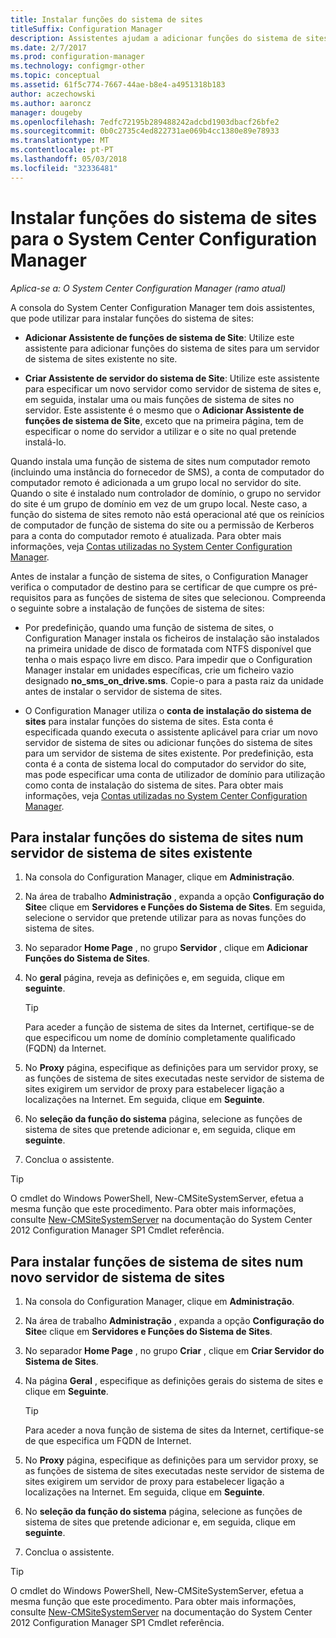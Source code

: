 ```yaml
---
title: Instalar funções do sistema de sites
titleSuffix: Configuration Manager
description: Assistentes ajudam a adicionar funções do sistema de sites a um servidor de sistema de sites de nova ou existente no site.
ms.date: 2/7/2017
ms.prod: configuration-manager
ms.technology: configmgr-other
ms.topic: conceptual
ms.assetid: 61f5c774-7667-44ae-b8e4-a4951318b183
author: aczechowski
ms.author: aaroncz
manager: dougeby
ms.openlocfilehash: 7edfc72195b289488242adcbd1903dbacf26bfe2
ms.sourcegitcommit: 0b0c2735c4ed822731ae069b4cc1380e89e78933
ms.translationtype: MT
ms.contentlocale: pt-PT
ms.lasthandoff: 05/03/2018
ms.locfileid: "32336481"
---
```

# <a name="install-site-system-roles-for-system-center-configuration-manager"></a>Instalar funções do sistema de sites para o System Center Configuration Manager

*Aplica-se a: O System Center Configuration Manager (ramo atual)*

A consola do System Center Configuration Manager tem dois assistentes, que pode utilizar para instalar funções do sistema de sites:  

-   **Adicionar Assistente de funções de sistema de Site**: Utilize este assistente para adicionar funções do sistema de sites para um servidor de sistema de sites existente no site.  

-   **Criar Assistente de servidor do sistema de Site**: Utilize este assistente para especificar um novo servidor como servidor de sistema de sites e, em seguida, instalar uma ou mais funções de sistema de sites no servidor. Este assistente é o mesmo que o **Adicionar Assistente de funções de sistema de Site**, exceto que na primeira página, tem de especificar o nome do servidor a utilizar e o site no qual pretende instalá-lo.  

Quando instala uma função de sistema de sites num computador remoto (incluindo uma instância do fornecedor de SMS), a conta de computador do computador remoto é adicionada a um grupo local no servidor do site. Quando o site é instalado num controlador de domínio, o grupo no servidor do site é um grupo de domínio em vez de um grupo local. Neste caso, a função do sistema de sites remoto não está operacional até que os reinícios de computador de função de sistema do site ou a permissão de Kerberos para a conta do computador remoto é atualizada. Para obter mais informações, veja [Contas utilizadas no System Center Configuration Manager](../../../../core/plan-design/hierarchy/accounts.md).  

Antes de instalar a função de sistema de sites, o Configuration Manager verifica o computador de destino para se certificar de que cumpre os pré-requisitos para as funções de sistema de sites que selecionou. Compreenda o seguinte sobre a instalação de funções de sistema de sites:  

-   Por predefinição, quando uma função de sistema de sites, o Configuration Manager instala os ficheiros de instalação são instalados na primeira unidade de disco de formatada com NTFS disponível que tenha o mais espaço livre em disco. Para impedir que o Configuration Manager instalar em unidades específicas, crie um ficheiro vazio designado **no_sms_on_drive.sms**. Copie-o para a pasta raiz da unidade antes de instalar o servidor de sistema de sites.  

-   O Configuration Manager utiliza o **conta de instalação do sistema de sites** para instalar funções do sistema de sites. Esta conta é especificada quando executa o assistente aplicável para criar um novo servidor de sistema de sites ou adicionar funções do sistema de sites para um servidor de sistema de sites existente. Por predefinição, esta conta é a conta de sistema local do computador do servidor do site, mas pode especificar uma conta de utilizador de domínio para utilização como conta de instalação do sistema de sites. Para obter mais informações, veja [Contas utilizadas no System Center Configuration Manager](../../../../core/plan-design/hierarchy/accounts.md).  

##  <a name="bkmk_Install"></a> Para instalar funções do sistema de sites num servidor de sistema de sites existente  

1.  Na consola do Configuration Manager, clique em **Administração**.  

2.  Na área de trabalho **Administração** , expanda a opção **Configuração do Site**e clique em **Servidores e Funções do Sistema de Sites**. Em seguida, selecione o servidor que pretende utilizar para as novas funções do sistema de sites.  

3.  No separador **Home Page** , no grupo **Servidor** , clique em **Adicionar Funções do Sistema de Sites**.  

4.  No **geral** página, reveja as definições e, em seguida, clique em **seguinte**.  

    > [!TIP]  
    >  Para aceder a função de sistema de sites da Internet, certifique-se de que especificou um nome de domínio completamente qualificado (FQDN) da Internet.  

5.  No **Proxy** página, especifique as definições para um servidor proxy, se as funções de sistema de sites executadas neste servidor de sistema de sites exigirem um servidor de proxy para estabelecer ligação a localizações na Internet. Em seguida, clique em **Seguinte**.  

6.  No **seleção da função do sistema** página, selecione as funções de sistema de sites que pretende adicionar e, em seguida, clique em **seguinte**.  

7.  Conclua o assistente.  

> [!TIP]  
>  O cmdlet do Windows PowerShell, New-CMSiteSystemServer, efetua a mesma função que este procedimento. Para obter mais informações, consulte [New-CMSiteSystemServer](http://go.microsoft.com/fwlink/p/?LinkID=271414) na documentação do System Center 2012 Configuration Manager SP1 Cmdlet referência.  

## <a name="to-install-site-system-roles-on-a-new-site-system-server"></a>Para instalar funções de sistema de sites num novo servidor de sistema de sites  

1.  Na consola do Configuration Manager, clique em **Administração**.  

2.  Na área de trabalho **Administração** , expanda a opção **Configuração do Site**e clique em **Servidores e Funções do Sistema de Sites**.  

3.  No separador **Home Page** , no grupo **Criar** , clique em **Criar Servidor do Sistema de Sites**.  

4.  Na página **Geral** , especifique as definições gerais do sistema de sites e clique em **Seguinte**.  

    > [!TIP]  
    >  Para aceder a nova função de sistema de sites da Internet, certifique-se de que especifica um FQDN de Internet.  

5.  No **Proxy** página, especifique as definições para um servidor proxy, se as funções de sistema de sites executadas neste servidor de sistema de sites exigirem um servidor de proxy para estabelecer ligação a localizações na Internet. Em seguida, clique em **Seguinte**.  

6.  No **seleção da função do sistema** página, selecione as funções de sistema de sites que pretende adicionar e, em seguida, clique em **seguinte**.  

7.  Conclua o assistente.  

> [!TIP]  
>  O cmdlet do Windows PowerShell, New-CMSiteSystemServer, efetua a mesma função que este procedimento. Para obter mais informações, consulte [New-CMSiteSystemServer](http://go.microsoft.com/fwlink/p/?LinkID=271414) na documentação do System Center 2012 Configuration Manager SP1 Cmdlet referência.  
